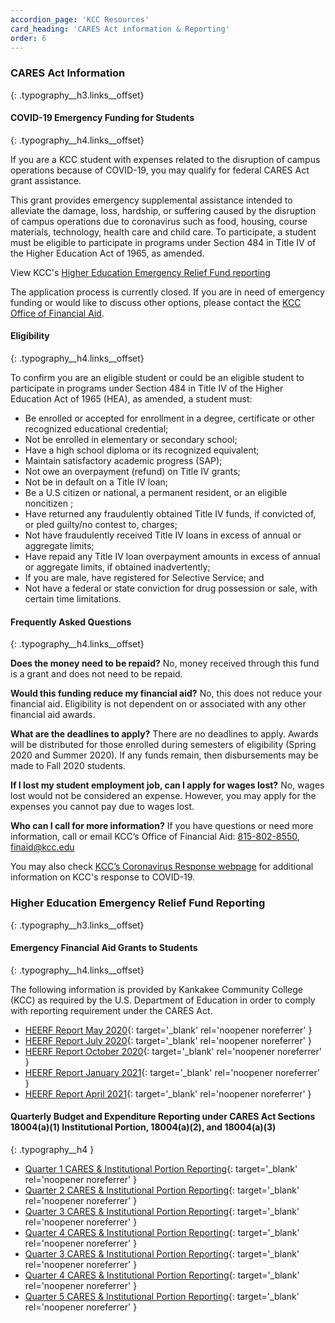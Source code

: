```yaml
---
accordion_page: 'KCC Resources'
card_heading: 'CARES Act information & Reporting'
order: 6
---
```


### CARES Act Information
{: .typography__h3.links__offset}

#### COVID-19 Emergency Funding for Students
{: .typography__h4.links__offset}

If you are a KCC student with expenses related to the disruption of campus operations because of COVID-19, you may qualify for federal CARES Act grant assistance.

This grant provides emergency supplemental assistance intended to alleviate the damage, loss, hardship, or suffering caused by the disruption of campus operations due to coronavirus such as food, housing, course materials, technology, health care and child care. To participate, a student must be eligible to participate in programs under Section 484 in Title IV of the Higher Education Act of 1965, as amended.

View KCC's [Higher Education Emergency Relief Fund reporting](#higher-education-emergency-relief-fund-reporting)

The application process is currently closed. If you are in need of emergency funding or would like to discuss other options, please contact the [KCC Office of Financial Aid](mailto:finaid@kcc.edu).

#### Eligibility
{: .typography__h4.links__offset}

To confirm you are an eligible student or could be an eligible student to participate in programs under Section 484 in Title IV of the Higher Education Act of 1965 (HEA), as amended, a student must:

* Be enrolled or accepted for enrollment in a degree, certificate or other recognized educational credential;
* Not be enrolled in elementary or secondary school;
* Have a high school diploma or its recognized equivalent;
* Maintain satisfactory academic progress (SAP);
* Not owe an overpayment (refund) on Title IV grants;
* Not be in default on a Title IV loan;
* Be a U.S citizen or national, a permanent resident, or an eligible noncitizen ;
* Have returned any fraudulently obtained Title IV funds, if convicted of, or pled guilty/no contest to, charges;
* Not have fraudulently received Title IV loans in excess of annual or aggregate limits;
* Have repaid any Title IV loan overpayment amounts in excess of annual or aggregate limits, if obtained inadvertently;
* If you are male, have registered for Selective Service; and
* Not have a federal or state conviction for drug possession or sale, with certain time limitations.

#### Frequently Asked Questions
{: .typography__h4.links__offset}

**Does the money need to be repaid?** No, money received through this fund is a grant and does not need to be repaid.

**Would this funding reduce my financial aid?** No, this does not reduce your financial aid. Eligibility is not dependent on or associated with any other financial aid awards.

**What are the deadlines to apply?** There are no deadlines to apply. Awards will be distributed for those enrolled during semesters of eligibility (Spring 2020 and Summer 2020). If any funds remain, then disbursements may be made to Fall 2020 students.

**If I lost my student employment job, can I apply for wages lost?** No, wages lost would not be considered an expense. However, you may apply for the expenses you cannot pay due to wages lost.

**Who can I call for more information?** If you have questions or need more information, call or email KCC’s Office of Financial Aid: [815-802-8550](tel:+18158028550), [finaid@kcc.edu](mailto:finaid@kcc.edu)

You may also check [KCC’s Coronavirus Response webpage](https://coronavirus.kcc.edu/) for additional information on KCC's response to COVID-19.

### Higher Education Emergency Relief Fund Reporting
{: .typography__h3.links__offset}

#### Emergency Financial Aid Grants to Students
{: .typography__h4.links__offset}

The following information is provided by Kankakee Community College (KCC) as required by the U.S. Department of Education in order to comply with reporting requirement under the CARES Act.

* [HEERF Report May 2020](../uploads/pdf/HEERF%20Report%20May%202020_rev-1-14-22.pdf){: target='_blank' rel='noopener noreferrer' }
* [HEERF Report July 2020](../uploads/pdf/HEERF%20Report%20July%202020_rev-1-14-22.pdf){: target='_blank' rel='noopener noreferrer' }
* [HEERF Report October 2020](../uploads/pdf/HEERF%20Report%20October%202020_rev-1-14-22.pdf){: target='_blank' rel='noopener noreferrer' }
* [HEERF Report January 2021](../uploads/pdf/HEERF%20Report%20January%202021_rev-1-14-22.pdf){: target='_blank' rel='noopener noreferrer' }
* [HEERF Report April 2021](../uploads/pdf/HEERF%20Report%20April%202021_rev-1-14-22.pdf){: target='_blank' rel='noopener noreferrer' }

#### Quarterly Budget and Expenditure Reporting under CARES Act Sections 18004(a)(1) Institutional Portion, 18004(a)(2), and 18004(a)(3)
{: .typography__h4 }

* [Quarter 1 CARES & Institutional Portion Reporting](../uploads/pdf/Quarter%201%20CARES%20&%20Institutional%20Portion%20Reporting.pdf){: target='_blank' rel='noopener noreferrer' }
* [Quarter 2 CARES & Institutional Portion Reporting](../uploads/pdf/Quarter%202%20CARES%20&%20Institutional%20Portion%20Reporting.pdf){: target='_blank' rel='noopener noreferrer' }
* [Quarter 3 CARES & Institutional Portion Reporting](../uploads/pdf/Quarter%203%20CARES%20&%20Institutional%20Portion%20Reporting.pdf){: target='_blank' rel='noopener noreferrer' }
* [Quarter 4 CARES & Institutional Portion Reporting](../uploads/pdf/Quarter%204%20CARES%20Institutional%20Portion%20Reporting.pdf){: target='_blank' rel='noopener noreferrer' }
* [Quarter 3 CARES & Institutional Portion Reporting](../uploads/pdf/HEERF_Q3-2021_10-10-21.pdf){: target='_blank' rel='noopener noreferrer' }
* [Quarter 4 CARES & Institutional Portion Reporting](../uploads/pdf/HEERF_Q4-2021_01-05-22.pdf){: target='_blank' rel='noopener noreferrer' }
* [Quarter 5 CARES & Institutional Portion Reporting](../uploads/pdf/HEERF_Q52022_040622.pdf){: target='_blank' rel='noopener noreferrer' }